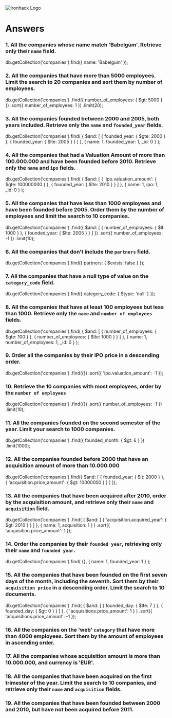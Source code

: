 ![Ironhack Logo](https://i.imgur.com/1QgrNNw.png)

# Answers

### 1. All the companies whose name match 'Babelgum'. Retrieve only their `name` field.

db.getCollection('companies').find({
name: 'Babelgum'
});

### 2. All the companies that have more than 5000 employees. Limit the search to 20 companies and sort them by **number of employees**.

db.getCollection('companies')
.find({ number_of_employees: { $gt: 5000 } })
.sort({ number_of_employees: 1 })
.limit(20);

### 3. All the companies founded between 2000 and 2005, both years included. Retrieve only the `name` and `founded_year` fields.

db.getCollection('companies').find(
{
$and: [
{ founded_year: { $gte: 2000 } },
{ founded_year: { $lte: 2005 } }
]
},
{ name: 1, founded_year: 1, \_id: 0 }
);

### 4. All the companies that had a Valuation Amount of more than 100.000.000 and have been founded before 2010. Retrieve only the `name` and `ipo` fields.

db.getCollection('companies').find(
{
$and: [
{
'ipo.valuation_amount': {
$gte: 100000000
}
},
{ founded_year: { $lte: 2010 } }
]
},
{ name: 1, ipo: 1, \_id: 0 }
);

### 5. All the companies that have less than 1000 employees and have been founded before 2005. Order them by the number of employees and limit the search to 10 companies.

db.getCollection('companies')
.find({
$and: [
{ number_of_employees: { $lt: 1000 } },
{ founded_year: { $lte: 2005 } }
]
})
.sort({ number_of_employees: -1 })
.limit(10);

### 6. All the companies that don't include the `partners` field.

db.getCollection('companies').find({
partners: { $exists: false }
});

### 7. All the companies that have a null type of value on the `category_code` field.

db.getCollection('companies').find({
category_code: { $type: 'null' }
});

### 8. All the companies that have at least 100 employees but less than 1000. Retrieve only the `name` and `number of employees` fields.

db.getCollection('companies').find(
{
$and: [
{ number_of_employees: { $gte: 100 } },
{ number_of_employees: { $lte: 1000 } }
]
},
{ name: 1, number_of_employees: 1, \_id: 0 }
);

### 9. Order all the companies by their IPO price in a descending order.

db.getCollection('companies')
.find({})
.sort({ 'ipo.valuation_amount': -1 });

### 10. Retrieve the 10 companies with most employees, order by the `number of employees`

db.getCollection('companies')
.find({})
.sort({ number_of_employees: -1 })
.limit(10);

### 11. All the companies founded on the second semester of the year. Limit your search to 1000 companies.

db.getCollection('companies')
.find({ founded_month: { $gt: 6 } })
.limit(1000);

### 12. All the companies founded before 2000 that have an acquisition amount of more than 10.000.000

db.getCollection('companies').find({
$and: [
{ founded_year: { $lt: 2000 } },
{
'acquisition.price_amount': {
$gt: 10000000
}
}
]
});

### 13. All the companies that have been acquired after 2010, order by the acquisition amount, and retrieve only their `name` and `acquisition` field.

db.getCollection('companies')
.find(
{
$and: [
{
'acquisition.acquired_year': {
$gt: 2010
}
}
]
},
{ name: 1, acquisition: 1 }
)
.sort({ 'acquisition.price_amount': 1 });

### 14. Order the companies by their `founded year`, retrieving only their `name` and `founded year`.

db.getCollection('companies').find(
{},
{ name: 1, founded_year: 1 }
);

### 15. All the companies that have been founded on the first seven days of the month, including the seventh. Sort them by their `acquisition price` in a descending order. Limit the search to 10 documents.

db.getCollection('companies')
.find(
{
$and: [
{ founded_day: { $lte: 7 } },
{ founded_day: { $gt: 0 } }
]
},
{ 'acquisitions.price_amount': 1 }
)
.sort({ 'acquisitions.price_amount': -1 });

### 16. All the companies on the 'web' `category` that have more than 4000 employees. Sort them by the amount of employees in ascending order.

<!-- Your Code Goes Here -->

### 17. All the companies whose acquisition amount is more than 10.000.000, and currency is 'EUR'.

<!-- Your Code Goes Here -->

### 18. All the companies that have been acquired on the first trimester of the year. Limit the search to 10 companies, and retrieve only their `name` and `acquisition` fields.

<!-- Your Code Goes Here -->

### 19. All the companies that have been founded between 2000 and 2010, but have not been acquired before 2011.

<!-- Your Code Goes Here -->
